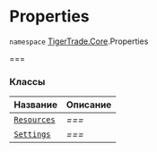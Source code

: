 
# Properties

`namespace` [TigerTrade.Core](../TigerTrade.Core.md).Properties

===


### Классы
| Название | Описание |
| --- | --- |
| [`Resources`](./Properties/Resources.cs.md) | *===* |
| [`Settings`](./Properties/Settings.cs.md) | *===* |
